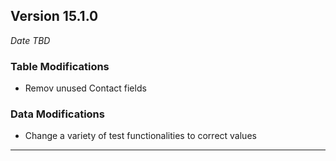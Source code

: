 
## Version 15.1.0
_Date TBD_

### Table Modifications
* Remov unused Contact fields

### Data Modifications
* Change a variety of test functionalities to correct values

---
